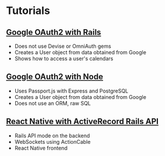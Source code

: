 # Tutorials

## [Google OAuth2 with Rails](./simple-rails-app/README.md)
  * Does not use Devise or OmniAuth gems
  * Creates a User object from data obtained from Google
  * Shows how to access a user's calendars

## [Google OAuth2 with Node](./simple-node-app/README.md)
  * Uses Passport.js with Express and PostgreSQL
  * Creates a User object from data obtained from Google
  * Does not use an ORM, raw SQL

## [React Native with ActiveRecord Rails API](./action-cable-rn/README.md)
  * Rails API mode on the backend
  * WebSockets using ActionCable
  * React Native frontend
